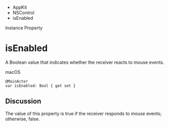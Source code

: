 

- AppKit
- NSControl
-  isEnabled 

Instance Property

# isEnabled

A Boolean value that indicates whether the receiver reacts to mouse events.

macOS

``` source
@MainActor
var isEnabled: Bool { get set }
```

## Discussion

The value of this property is true if the receiver responds to mouse events; otherwise, false.

